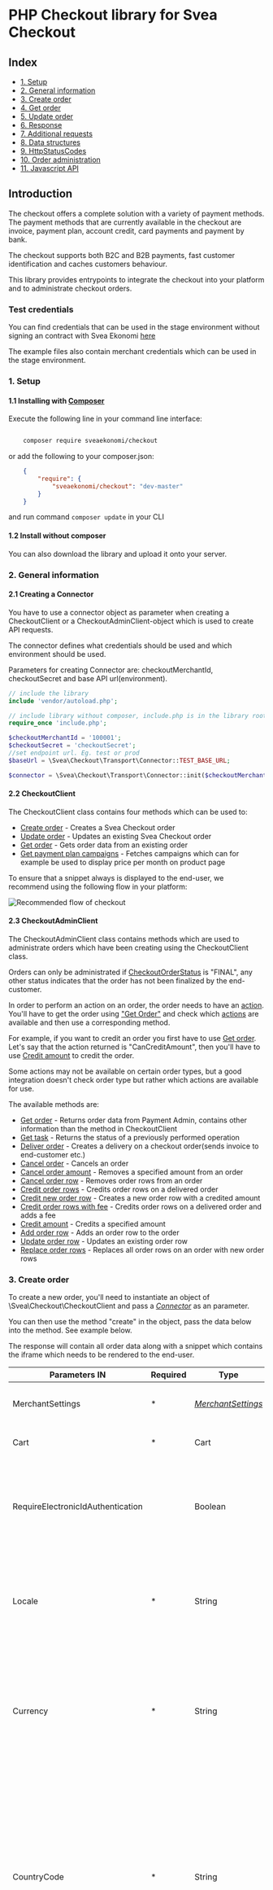 # PHP Checkout library for Svea Checkout

## Index
* [1. Setup](#1-setup)
* [2. General information](#2-general-information)
* [3. Create order](#3-create-order)
* [4. Get order](#4-get-order)
* [5. Update order](#5-update-order)
* [6. Response](#6-response)
* [7. Additional requests](#7-additional-requests)
* [8. Data structures](#8-data-structures)
* [9. HttpStatusCodes](#9-httpstatuscodes)
* [10. Order administration](#10-order-administration)
* [11. Javascript API](#11-javascript-api)
## Introduction
The checkout offers a complete solution with a variety of payment methods. The payment methods that are currently available in the checkout are invoice, payment plan, account credit, card payments and payment by bank.


The checkout supports both B2C and B2B payments, fast customer identification and caches customers behaviour.


This library provides entrypoints to integrate the checkout into your platform and to administrate checkout orders.

### Test credentials

You can find credentials that can be used in the stage environment without signing an contract with Svea Ekonomi [here](https://www.svea.com/globalassets/sweden/foretag/betallosningar/e-handel/integrationspaket-logos-and-doc.-integration-test-instructions-webpay/test-instructions-webpay-partners-.pdf)

The example files also contain merchant credentials which can be used in the stage environment.

### 1. Setup

#### 1.1 Installing with [**Composer**](https://getcomposer.org/)

Execute the following line in your command line interface:
```bash

    composer require sveaekonomi/checkout

```

or add the following to your composer.json:

```json
    {
        "require": {
            "sveaekonomi/checkout": "dev-master"
        }
    }
```
and run command ` composer update ` in your CLI

#### 1.2 Install without composer
You can also download the library and upload it onto your server.

### 2. General information

#### 2.1 Creating a Connector
You have to use a connector object as parameter when creating a CheckoutClient or a CheckoutAdminClient-object which is used to create API requests.

The connector defines what credentials should be used and which environment should be used.


Parameters for creating Connector are: checkoutMerchantId, checkoutSecret and base API url(environment).

```php
// include the library
include 'vendor/autoload.php';

// include library without composer, include.php is in the library root
require_once 'include.php';

$checkoutMerchantId = '100001';
$checkoutSecret = 'checkoutSecret';
//set endpoint url. Eg. test or prod
$baseUrl = \Svea\Checkout\Transport\Connector::TEST_BASE_URL;

$connector = \Svea\Checkout\Transport\Connector::init($checkoutMerchantId, $checkoutSecret, $baseUrl);
```
#### 2.2 CheckoutClient
The CheckoutClient class contains four methods which can be used to:
* [Create order](#3-create-order) - Creates a Svea Checkout order
* [Update order](#5-update-order) - Updates an existing Svea Checkout order
* [Get order](#4-get-order) - Gets order data from an existing order
* [Get payment plan campaigns](#71-getavailablepartpaymentcampaigns) - Fetches campaigns which can for example be used to display price per month on product page

To ensure that a snippet always is displayed to the end-user, we recommend using the following flow in your platform:

![Recommended flow of checkout](docs/image/flow.png?raw=true)

#### 2.3 CheckoutAdminClient
The CheckoutAdminClient class contains methods which are used to administrate orders which have been creating using the CheckoutClient class.

Orders can only be administrated if [CheckoutOrderStatus](#88-checkoutorderstatus) is "FINAL", any other status indicates that the order has not been finalized by the end-customer.

In order to perform an action on an order, the order needs to have an [action](#10148-order-actions). You'll have to get the order using ["Get Order"](#101-get-order) and check which [actions](#10148-order-actions) are available and then use a corresponding method.

For example, if you want to credit an order you first have to use [Get order](#101-get-order). Let's say that the action returned is "CanCreditAmount", then you'll have to use [Credit amount](#1010-credit-amount) to credit the order.

Some actions may not be available on certain order types, but a good integration doesn't check order type but rather which actions are available for use.

The available methods are:
* [Get order](#101-get-order) - Returns order data from Payment Admin, contains other information than the method in CheckoutClient
* [Get task](#102-get-task) - Returns the status of a previously performed operation
* [Deliver order](#103-deliver-order) - Creates a delivery on a checkout order(sends invoice to end-customer etc.)
* [Cancel order](#104-cancel-order) - Cancels an order
* [Cancel order amount](#105-cancel-order-amount) - Removes a specified amount from an order
* [Cancel order row](#106-cancel-order-row) - Removes order rows from an order
* [Credit order rows](#107-credit-order-rows) - Credits order rows on a delivered order
* [Credit new order row](#108-credit-new-order-row) - Creates a new order row with a credited amount
* [Credit order rows with fee](#109-credit-order-rows-with-fee) - Credits order rows on a delivered order and adds a fee
* [Credit amount](#1010-credit-amount) - Credits a specified amount
* [Add order row](#1011-add-order-row) - Adds an order row to the order
* [Update order row](#1012-update-order-row) - Updates an existing order row
* [Replace order rows](#1013-replace-order-rows) - Replaces all order rows on an order with new order rows


### 3. Create order
To create a new order, you'll need to instantiate an object of \Svea\Checkout\CheckoutClient and pass a [*Connector*](#2-create-a-connector) as an parameter.

You can then use the method "create" in the object, pass the data below into the method. See example below.

The response will contain all order data along with a snippet which contains the iframe which needs to be rendered to the end-user.

| Parameters IN                   | Required | Type | Description                                       |
|---------------------------------|----------|------|---------------------------------------------------|
|MerchantSettings                 | *        |[*MerchantSettings*](#81-merchantsettings) |The merchants settings for the order              |
|Cart                             | *        |Cart   |A cart-object containing the [*OrderRows*](#83-orderrow)            |
|RequireElectronicIdAuthentication|          |Boolean| Does the checkout require electronic ID authentication such as BankID, 3D Secure or similar?|
|Locale                           | *        |String |The current locale of the checkout, i.e. sv-SE etc. Does not change the actual language in the GUI|
|Currency                         | *        |String |The current currency as defined by ISO 4217, i.e. SEK, NOK etc. Currently fixed to merchant, only SEK for swedish merchants, etc |
|CountryCode                      | *        |String |Defined by two-letter ISO 3166-1 alpha-2, i.e. SE, NO, FI etc. Setting this parameter to anything but the country which the merchant is configured for will trigger the "International flow" which is in english and only supports card payments |
|ClientOrderNumber                | *        |String |A string with maximum of 32 characters identifying the order in the merchant’s system|
|PresetValues                     |          |Array of [*Preset values*](#84-presetvalue) |Array of [*Preset values*](#84-presetvalue) chosen by the merchant to be pre-filled in the iframe |
|IdentityFlags                    |          |Array of [*IdentityFlags*](#812-identityflags) | Array of [*IdentityFlags*](#812-identityflags) used to hide certain features of the iframe |
|PartnerKey                       |          | Guid | Optional, provided by Svea on request. Used to create statistics.
|MerchantData                     |          | String | Metadata visible in the checkout API, returned when order is fetched through the API. |
  
| Parameters OUT | Type | Description |
|----------------|------|-------------|
|Data            | Data | An object containing all of the order-data, see structure [here](#6-response). 

#### Create order example:

```php
// include the library
include 'vendor/autoload.php'

// without composer
require_once 'include.php';

$data = array(
        "countryCode" => "SE",
        "currency" => "SEK",
        "locale" => "sv-SE",
        "clientOrderNumber" => rand(10000,30000000),
        "merchantData" => "Test string from merchant",
        "cart" => array(
            "items" => array(
                array(
                    "articleNumber" => "1234567",
                    "name" => "Yellow rubber duck",
                    "quantity" => 200,
                    "unitPrice" => 12300,
                    "discountPercent" => 1000,
                    "vatPercent" => 2500,
                    "unit" => "st",
                    "temporaryReference" => "1",
                    "merchantData" => "Size: S"
                ),
                array(
                    "articleNumber" => "987654321",
                    "name" => "Blue rubber duck",
                    "quantity" => 500,
                    "unitPrice" => 25000,
                    "discountPercent" => 1000,
                    "vatPercent" => 2500,
                    "unit" => "pcs",
                    "temporaryReference" => "2",
                    "merchantData" => null
                )
            )
        ),
        "presetValues" => array(
            array(
                "typeName" => "emailAddress",
                "value" => "test@yourdomain.se",
                "isReadonly" => false
            ),
            array(
                "typeName" => "postalCode",
                "value" => "99999",
                "isReadonly" => false
            )
        ),
        "merchantSettings" => array(
            "termsUri" => "http://yourshop.se/terms/",
            "checkoutUri" => "http://yourshop.se/checkout/",
            "confirmationUri" => "http://yourshop.se/checkout/confirm/",
            "pushUri" => "https://yourshop.se/push.php?checkout_order_id={checkout.order.uri}",
        )
    );

$checkoutClient = new \Svea\Checkout\CheckoutClient($connector);

$response = $checkoutClient->create($data);
```

[See full example](https://github.com/sveawebpay/php-checkout/blob/master/examples/create-order.php)

### 4. Get Order
To fetch an existing order, you'll need to instantiate an object of \Svea\Checkout\CheckoutClient and pass a [*Connector*](#2-create-a-connector) as an parameter.

You can then use the method "get" in the object, pass the data below into the method. See example below.

The response contains the order information and the along with the GUI which can be used to render the iframe once again.

| Parameters IN                | Required  | Type      | Description  |
|------------------------------|-----------|-----------|--------------|
| orderId                           |	*      | Long      | Checkoutorderid of the specified order |

| Parameters OUT               | Type      | Description  |
|------------------------------|-----------|--------------|
| Data                         | Data      | An object containing all of the order-data, see structure [here](#6-response) |


```php
// include the library
include 'vendor/autoload.php'

// without composer
require_once 'include.php';

$data = array(
        'orderId' => 51721
    );

$checkoutClient = new \Svea\Checkout\CheckoutClient($connector);

$response = $checkoutClient->get($data);
```

[See full example](https://github.com/sveawebpay/php-checkout/blob/master/examples/get-order.php)



### 5. Update Order
To update an existing order, you'll need to instantiate an object of \Svea\Checkout\CheckoutClient and pass a [*Connector*](#2-create-a-connector) as an parameter.

The method returns the order information and the updated Gui needed to display the iframe for Svea Checkout. The previously displayed iframe should be replaced by the iframe in the response received when updating the order unless using the Javascript API.

Updating an order is only possible while the CheckoutOrderStatus is "Created", see [*CheckoutOrderStatus*](#78-checkoutorderstatus).

This method can be combined with the Javascript API, if the iframe is disabled using the JS API and the order is updated while the it's disabled the iframe will be updated once it's enabled again. This removes the requirement of replacing the iframe once the order is updated.

| Parameters IN:     | Required   | Type      | Description  |
|-------------------------------|------------|-----------|--------------|
| OrderId                       |	*        | Long      | Checkoutorderid of the specified order.
| Cart                          |	 *       | Cart      | A cart-object containing the [*OrderRows*](#73-orderrow) |
| MerchantData                  |            | String    | Can be used to store data, the data is not displayed anywhere but in the API |

```php
// include the library
include 'vendor/autoload.php'

// without composer
require_once 'include.php';

...

$checkoutClient = new \Svea\Checkout\CheckoutClient($connector);

$data = array(
        "orderId" => 251147,
        "merchantData" => "test",
        "cart" => array(
            "items" => array(
                array(
                    "articleNumber" => "123456",
                    "name" => "Yellow rubber duck",
                    "quantity" => 200,
                    "unitPrice" => 66600,
                    "discountPercent" => 1000,
                    "vatPercent" => 2500,
                    "temporaryReference" => "230",
                    "merchantData" => "Size: M"
                ),
                array(
                    "type" => "shipping_fee",
                    "articleNumber" => "658475",
                    "name" => "Shipping Fee Updated",
                    "quantity" => 100,
                    "unitPrice" => 4900,
                    "vatPercent" => 2500,
                    "temporaryReference" => "231",
                    "merchantData" => null
                )
            )
        )
    );

$response = $checkoutClient->update($data);
```

[See full example](https://github.com/sveawebpay/php-checkout/blob/master/examples/update-order.php)

### 6. Response
The response contains information about the order such as Cart, Status, PaymentType and much more.

| Parameters OUT                | Type                 | Description |
|-------------------------------|----------------------|-------------|
| MerchantSettings              | [*Merchant settings*](#81-merchantsettings)     | Specific merchant URIs |
| Cart                          | Cart                 | A cart-object containing the [*OrderRows*](#83-orderrow) |
| Gui                           | [*Gui*](#85-gui)     | Contains iframe and layout information  |
| Customer                      | [*Customer*](#86-customer)             | Identified [*Customer*](#86-customer) of the order. |
| ShippingAddress               | [*Address*](#87-address)              | Shipping [*Address*](#87-address) of identified customer. |
| BillingAddress                | [*Address*](#87-address)              | Billing [*Address*](#87-address) of identified customer. Returned empty if same as ShippingAddress. |
| Locale                        | String               | The current locale of the checkout, i.e. sv-SE etc. Does not override language in iframe |
| Currency                      | String               | The current currency as defined by ISO 4217, i.e. SEK, NOK etc. Merchant specific, swedish merchants uses SEK etc.|
| CountryCode                   | String               | Defined by two-letter ISO 3166-1 alpha-2, i.e. SE, NO, FI etc.  |
| ClientOrderNumber             | String               | A string with maximum of 32 characters that identifies the order in the merchant’s systems |
| PresetValues                  | Array of [*Preset values*](#84-presetvalue) | [*Preset values*](#84-presetvalue) chosen by the merchant to be pre-filled in the iframe |
| OrderId                       | Long                 | CheckoutOrderId of the order |
| Status                        | [*CheckoutOrderStatus*](#88-checkoutorderstatus) |The current status of the order. |
| EmailAddress                  | String               | The customer’s email address |
| PhoneNumber                   | String               | The customer’s phone number |
| MerchantData                  | String               | Can be used to store data, the data is not displayed anywhere but in the API |
| SveaWillBuyOrder              | Boolean              | Only applicable if merchant uses the "no-risk flow", used to determine if Svea buys the invoice or not | 
| IdentityFlags                 | Array of [*IdentityFlags*](#812-identityflags) | Settings which disables certain features in the iframe. See [*IdentityFlags*](#) |
| PaymentType                   | String               | The final payment method for the order. Will only have a value when the order is finalized, otherwise null. See [*PaymentType*](#810-paymenttype)|
| CustomerReference             | String               | B2B Customer reference |

Sample response
```php
Array
(
    [MerchantSettings] => Array
        (
            [CheckoutValidationCallBackUri] => 
            [PushUri] => https://yourdomain.se/push.php?svea_order_id={checkout.order.uri}
            [TermsUri] => http://yourdomain.se/terms
            [CheckoutUri] => http://yourdomain.se/checkout/
            [ConfirmationUri] => http://yourdomain.se/checkout/confirm
            [ActivePartPaymentCampaigns] => Array
                (
                )

            [PromotedPartPaymentCampaign] => 0
        )

    [Cart] => Array
        (
            [Items] => Array
                (
                    [0] => Array
                        (
                            [ArticleNumber] => 1234567
                            [Name] => Yellow rubber duck
                            [Quantity] => 200
                            [UnitPrice] => 66600
                            [DiscountPercent] => 1000
                            [VatPercent] => 2500
                            [Unit] => 
                            [TemporaryReference] => 
                            [RowNumber] => 1
                            [MerchantData] => Size: M
                        )

                    [1] => Array
                        (
                            [ArticleNumber] => 987654321
                            [Name] => Blue rubber duck
                            [Quantity] => 500
                            [UnitPrice] => 25000
                            [DiscountPercent] => 1000
                            [VatPercent] => 2500
                            [Unit] => pcs
                            [TemporaryReference] => 
                            [RowNumber] => 2
                            [MerchantData] => 
                        )
                        
                    [2] => Array
                        (
                            [ArticleNumber] => 6eaceaec-fffc-41ad-8095-c21de609bcfd
                            [Name] => InvoiceFee
                            [Quantity] => 100
                            [UnitPrice] => 2900
                            [DiscountPercent] => 0
                            [VatPercent] => 2500
                            [Unit] => st
                            [TemporaryReference] => 
                            [RowNumber] => 3
                            [MerchantData] => 
                        )
                )
        )
        
    [Customer] => Array
        (
            [Id] => 626
            [NationalId] => 194605092222
            [CountryCode] => SE
            [IsCompany] => 
        )

    [ShippingAddress] => Array
        (
            [FullName] => Persson, Tess T
            [FirstName] => Tess T
            [LastName] => Persson
            [StreetAddress] => Testgatan 1
            [CoAddress] => c/o Eriksson, Erik
            [PostalCode] => 99999
            [City] => Stan
            [CountryCode] => SE
            [IsGeneric] => 
            [AddressLines] => Array
                (
                )

        )

    [BillingAddress] => Array
        (
            [FullName] => Persson, Tess T
            [FirstName] => Tess T
            [LastName] => Persson
            [StreetAddress] => Testgatan 1
            [CoAddress] => c/o Eriksson, Erik
            [PostalCode] => 99999
            [City] => Stan
            [CountryCode] => SE
            [IsGeneric] => 
            [AddressLines] => Array
                (
                )

        )


    [Gui] => Array
            (
                [Layout] => desktop
                [Snippet] => <iframe src=\"\"></iframe>
            )
    [Locale] => sv-SE
    [Currency] => SEK
    [CountryCode] => SE
    [PresetValues] => 
    [ClientOrderNumber] => 8828014
    [OrderId] => 251147
    [EmailAddress] => test@yourdomain.se
    [PhoneNumber] => 12312313
    [PaymentType] => INVOICE
    [Status] => Final
    [CustomerReference] => 
    [SveaWillBuyOrder] => 1
    [IdentityFlags] => 
    [MerchantData] => test
)
```

The checkout GUI contains the Snippet and the Layout. The Snippet contains the Html and JavaScript that you implement on your
page where you want to display the iframe for Svea checkout. The Layout is a String defining the orientation of the customers screen.

```php
echo $response['Gui']['Snippet']
```
### 7. Additional requests

#### 7.1 GetAvailablePartPaymentCampaigns

GetAvailablePartPaymentCampaigns can be used to fetch the details of all the campaigns that are available on the merchant

The information can be used to for example display information about how much it will cost to pay for a certain product or products on the actual product page.

[See example](https://github.com/sveawebpay/php-checkout/blob/master/examples/get-available-part-payment-campaigns.php)


Example Request:
```php

$checkoutMerchantId = 100002;
$checkoutSecret = "3862e010913d7c44f104ddb4b2881f810b50d5385244571c3327802e241140cc692522c04aa21c942793c8a69a8e55ca7b6131d9ac2a2ae2f4f7c52634fe30d2";
$baseUrl = \Svea\Checkout\Transport\Connector::TEST_BASE_URL;

$conn = \Svea\Checkout\Transport\Connector::init($checkoutMerchantId, $checkoutSecret, $baseUrl);
$checkoutClient = new \Svea\Checkout\CheckoutClient($conn);

$data = array(
    'IsCompany' => false
);
$response = $checkoutClient->getAvailablePartPaymentCampaigns($data);
echo "<pre>" . print_r($response, true) . "</pre>";
```

Executing the code above will return an array with [8.11 CampaignCodeInfo](#811-campaigncodeinfo)

Example response:
```php
Array
(
    [0] => Array
        (
            [CampaignCode] => 213060
            [ContractLengthInMonths] => 3
            [Description] => Köp nu betala om 3 månader (räntefritt)
            [FromAmount] => 1000
            [InitialFee] => 100
            [InterestRatePercent] => 0
            [MonthlyAnnuityFactor] => 1
            [NotificationFee] => 29
            [NumberOfInterestFreeMonths] => 3
            [NumberOfPaymentFreeMonths] => 3
            [PaymentPlanType] => 2
            [ToAmount] => 50000
        )

    [1] => Array
        (
                    [CampaignCode] => 410012
                    [ContractLengthInMonths] => 12
                    [Description] => Dela upp betalningen på 12 månader
                    [FromAmount] => 100
                    [InitialFee] => 0
                    [InterestRatePercent] => 19.9
                    [MonthlyAnnuityFactor] => 0.092586652785396
                    [NotificationFee] => 29
                    [NumberOfInterestFreeMonths] => 0
                    [NumberOfPaymentFreeMonths] => 0
                    [PaymentPlanType] => 0
                    [ToAmount] => 30000
        )
)
```

The information should be stored in a database for fast access instead of sending requests on demand.

##### Calculation formulas

Calculating price per month:
```php
(InitialFee + (ceil(ProductPrice * MonthlyAnnuityFactor) + NotificationFee) * ContractLengthInMonths) / ContractLengthInMonths
```

Using the second campaign with a product price of 1500kr in the example above will result in:
(0 + (ceil(1500 * 0.092586652785396) + 29 ) * 12) / 12 = (0 + (139 + 29) * 12 ) / 12 = 168kr



Calculating total amount to pay:
```php
InitialFee + (ProductPrice * MonthlyAnnuityFactor + NotificationFee) * ContractLengthInMonths
```

Using the second campaign with a product price of 150kr in the example above will result in:
0 + (150 * 0.092586652785396 + 29 ) * 12 = 514.655975 round upwards to closest whole number -> 515kr

### !!! NOTE !!!
If you are a finnish merchant you have to display ALL the values described [here](https://www.kkv.fi/sv/beslut-och-publikationer/publikationer/konsumentrombudsmannens-riktlinjer/enligt-substans/tillhandahallande-av-konsumentkrediter/#luottolinjausSVE5.1) to be compliant with finnish laws.

### 8. Data structures

#### 8.1 MerchantSettings

| Parameters                | Required  | Type      | Description  | Limits  |
|------------------------------|-----------|-----------|--------------|---------|
| TermsUri                     |	*      | string    | URI to a page which contains terms of the webshop. | 1-500 characters, must be a valid Url |
| CheckoutUri                  |	*      | string    | URI to the page in the webshop that loads the Checkout.  | 1-500 characters, must be a valid Url |
| ConfirmationUri              |	*      | string    | URI to the page in the webshop displaying specific information to a customer after the order has been confirmed. | 1-500 characters, must be a valid Url |
| PushUri                      |	*      | string    | URI to a location that is expecting callbacks when CheckoutOrderStatus is changed. Uri should use the {checkout.order.uri} placeholder.  | 1-500 characters, must be a valid Url |
| CheckoutValidationCallBackUri|           | string    | An optional URl to a location that is expecting callbacks from the Checkout to validate order’s stock status, and also the possibility to update checkout with an updated ClientOrderNumber. Uri may have a {checkout.order.uri} placeholder which will be replaced with the CheckoutOrderId. Please refer below [*CheckoutValidationCallbackResponse*](#813-checkoutvalidationcallbackresponse) to see the expected response. | 1-500 characters, must be a valid Url |
| ActivePartPaymentCampaigns   |           | Array of CampaignCode | Array of valid CampaignCodes. If used then list of available part payment campaign options will be filtered through the chosen list. | Must be an array of valid CampaignCode |
| PromotedPartPaymentCampaign  |           | integer   | Valid CampaignID. If used then the chosen campaign will be shown as the first payment method in all payment method lists. | Must be valid CampaignID |

#### 8.2 Items

| Parameters                | Required  | Type                                 | Description         |
|------------------------------|-----------|--------------------------------------|---------------------|
| Items                        |	*      | List of [*OrderRows*](#83-orderrow)  | See structure below |

#### 8.3 OrderRow

| Parameters                | Required   | Type      | Description  | Limits  |
|------------------------------|------------|-----------|--------------|---------|
| ArticleNumber                |	        | String    | Articlenumber as a string, can contain letters and numbers. | Maximum 1000 characters |
| Name                         |	*       | String    | Article name | 1-40 characters |
| Quantity                     |	*       | Integer       | Set as basis point (1/100) e.g  2 = 200      | 1-9 digits. Minor currency |
| UnitPrice                    |	*       | Integer       | Set as basis point (1/100) e.g. 25.00 = 2500 | 1-13 digits, can be negative. Minor currency |
| DiscountPercent              |	        | Integer       | The discountpercent of the product. | 0-100 |
| VatPercent                   |	*       | Integer       | The VAT percentage of the current product. | Valid vat percentage for that country. Minor currency.  |
| Unit                         |            | String        | The unit type, e.g., “st”, “pc”, “kg” etc. | 0-4 characters|
| TemporaryReference           |            | String        | Can be used when creating or updating an order. The returned rows will have their corresponding temporaryreference as they were given in the indata. It will not be stored and will not be returned in GetOrder.  | |
| MerchantData                 |            | String        | Can be used to store data, the data is not displayed anywhere but in the API

#### 8.4 PresetValue

| Parameters             | Required  | Type          | Description  |
|---------------------------|-----------|---------------|--------------|
| TypeName                  |	*       | String        | Name of the field you want to set (see list below).  |
| Value                     |	*       | String        | See limits below. |
| IsReadOnly                |	*       | Boolean       | Should the preset value be locked for editing, set readonly to true. Usable if you only let your registered users use the checkout. |

**List of presetvalue typenames**

| Parameter                 | Type          | Description  | Limits       |
|---------------------------|---------------|--------------|--------------|
| NationalId                | String        |              | Company specific validation |
| EmailAddress              | String        |              | Max 50 characters, will be validated as an email address |
| PhoneNumber               | String        |              | 1-18 digits, can include “+”, “-“s and space |
| PostalCode                | String        |              | Company specific validation |
| IsCompany                 | Boolean       |              | Required if nationalid is set |

#### 8.5 Gui

| Parameters               |  Type      | Description  |
|------------------------------|------------|--------------|
| Layout                       | String     | Defines the orientation of the device, either “desktop” or “portrait”.  |
| Snippet                      | String     | HTML-snippet including javascript to populate the iFrame. |

#### 8.6 Customer

| Parameters               | Type      | Description  |
|------------------------------|-----------|--------------|
| NationalId                   | String    | Personal- or organizationnumber. |
| IsCompany                    | Boolean   | True if nationalId is organisationnumber, false if nationalid is personalnumber.   |
| CountryCode                  | String    |  Defined by two-letter ISO 3166-1 alpha-2, i.e. SE, DE, FI etc.|
| Id                           | Integer   | Customer-specific id |

#### 8.7 Address

| Parameters                | Type      | Description  |
|------------------------------|-----------|--------------|
| FullName                     | String    | Company: name of the company. Individual: first name(s), middle name(s) and last name(s). |
| FirstName                    | String    | First name(s).  |
| LastName                     | String    | Last name(s).   |
| StreetAddress                | String    | Street address.  |
| CoAddress                    | String    | Co address.  |
| PostalCode                   | String    | Postal code.  |
| City                         | String    | City.  |
| CountryCode                  | String    | Defined by two-letter ISO 3166-1 alpha-2, i.e. SE, DE, FI etc.|
| IsGeneric                    | Boolean   | True if international flow is used |
| AddressLines                 | Array of strings | Null unless international flow is used

#### 8.8 CheckoutOrderStatus

The order can only be considered “ready to send to customer” when the CheckoutOrderStatus is Final. No other status can guarantee payment.

| Parameters OUT               | Description  |
|------------------------------|--------------|
| Cancelled                    | The order has been cancelled due to inactivity (default is 48h, can be changed per merchant if requested) |
| Created                      | The order has been created  |
| Final                        | The order is completed in the checkout and managed by WebPay’s subsystems. The order can now be administrated using either the library or browsing to the admin user interface|

#### 8.9 Locale
| Parameter | Description     |
|-----------|-----------------|
| sv-SE     | Swedish locale. |
| nn-NO     | Norwegian locale. |
| nb-NO     | Norwegian locale. |
| fi-FI     | Finnish locale. |
| da-DK     | Danish locale. |
| de-DE     | German locale. |


#### 8.10 PaymentType
| Parameter   | Description     |
|-------------|-----------------|
| Null        | The customer hasn't confirmed the order. |
| INVOICE     | Invoice (Svea buys the invoice) |
| ADMININVOICE | Invoice (Svea only administrates the invoice, not enabled by default) |
| PAYMENTPLAN |	The customer chose a payment plan |
| SVEACARDPAY	      | The customer paid the order with card |
| Directbank(varies)  |	The customer paid the order with direct bank e.g. Nordea, SEB. See below for all available parameters |
| ACCOUNTCREDIT	  | The customer chose to use their account credit. |
| LEASINGUNAPPROVED | Leasing (Manual approve process by Sveas leasing department, check Store pay admin page) |
| LEASINGAPPROVED | Leasing (Automatically approved leasing contract)

Directbanks:

| Parameter         | Description     |
|-------------------|-----------------|
|BANKAXESS	        | BankAxess, Norway |
|DBAKTIAFI	        | Aktia, Finland |
|DBALANDSBANKENFI	| Ålandsbanken, Finland |
|DBDANSKEBANKSE	    | Danske bank, Sweden |
|DBNORDEAFI	        | Nordea, Finland |
|DBNORDEASE	        | Nordea, Sweden |
|DBPOHJOLAFI	    | OP-Pohjola, Finland |
|DBSAMPOFI	        | Sampo, Finland |
|DBSEBSE	        | SEB, Individuals, Sweden |
|DBSEBFTGSE	        | SEB, companies, Sweden |
|DBSHBSE	        | Handelsbanken, Sweden |
|DBSPANKKIFI	    | S-Pankki, Finland |
|DBSWEDBANKSE	    | Swedbank, Sweden |
|DBTAPIOLAFI	    | Tapiola, Finland |
|TRUSTLY            | Trustly |

#### 8.11 CampaignCodeInfo
| Parameter                 | Type      | Description |
|---------------------------|-----------|-------------|
| CampaignCode              | Integer   | CampaignId  |
| ContractLengthInMonths    | Integer   | Contract length in months |
| Description               | String    | Campaign description |
| FromAmount                | Decimal   | Minimum amount (major currency) |
| ToAmount                  | Decimal   | Maximum amount (major currency) |
| InitialFee                | Decimal   | Initial fee (major currency) |
| InterestRatePercent       | Decimal   | Interest rate in percent (e.g. 40 = 40%) |
| MonthlyAnnuityFactor      | Decimal   | Monthly annuity factor |
| NotificationFee           | Decimal   | Notification fee (major currency) |
| NumberOfInterestFreeMonths| Integer   | Number of interest free months |
| NumberOfPaymentFreeMonths | Integer   | Number of payment free months |
| PaymentPlanType           | Integer   | Type of campaign |

#### 8.12 IdentityFlags
| Parameter                 | Type      | Description |
|---------------------------|-----------|-------------|
| HideNotYou              | Boolean   | Hides "Not you?"-button in iframe  |
| HideChangeAddress       | Boolean   | Hides "Change address"-button in iframe |
| HideAnonymous           | Boolean   | Hides anonymous flow, forcing users to identify with their nationalId to perform a purchase |

#### 8.13 CheckoutValidationCallbackResponse
If a CheckoutValidationCallbackUri is set on an order when it's created, Svea will send a HTTP GET request to the specified URI when a customer clicks on "Confirm Order".

The response should have HTTP status 200, indicating a successful request. The response should contain the required parameters below. Encode the response in JSON before responding.

| Parameter         | Required | Type    | Description |
|-------------------|----------|---------|-------------|
| Valid             | *        | Boolean | Should be set to true if Svea should accept the order |
| ClientOrderNumber |          | String  | Max 32 characters. Set if you want the ClientOrderNumber to be updated. |

### 9. HttpStatusCodes
| Parameter | Type          | Description |
|-----------|---------------|-------------|
| 200       | Success       | Request was successful. |
| 201       | Created       | The order was created successfully. The request has been fulfilled, resulting in the creation of a new resource. |
| 202       | Accepted      | Request has been accepted and is in progress. |
| 204       | No content    | The server successfully processed the request and is not returning any content. |
| 302       | Found         | The order was found. |
| 303       | See Other     | Task is complete, Location URI in header. |
| 400       | Bad Request   | The input data was invalid. Validation error. |
| 401       | Unauthorized  | The request did not contain correct authorization. | 
| 403       | Forbidden     | The request did not contain correct authorization. | 
| 404       | Not Found     | No order with the requested ID was found. | 

If the returned ResultCode is not present in the above tables please contact Svea Ekonomi for further information.

## 10. Order administration

[See full examples](examples/admin)

### Errors
If any action is unsuccessful or there is any other error, library will throw exception

**Possible Exceptions**
\Svea\Checkout\Exception\SveaInputValidationException - If any of the input fields is invalid or missing.

\Svea\Checkout\Exception\SveaApiException - If there is some problem with API connection or some error occurred with data validation on the API side.

\Svea\Checkout\Exception\SveaConnectorException - will be returned if some of fields merchantId, sharedSecret or baseUrl is missing.

\Exception - For any other error

### 10.1 Get order
This method is used to get the entire order with all its relevant information. Including its deliveries, rows, credits and addresses.

#### Parameters

| Parameters IN                 | Required   | Type      | Description  |
|-------------------------------|------------|-----------|--------------|
| orderId                       |	*        | int      | Checkout order id of the specified order. |

#### Response

| Parameters OUT                | Type      | Description  |
|-------------------------------|-----------|--------------|
| Order          | array     | An array containing all the order details. See [10.14 Data objects](#1014-data-objects) |



### 10.2 Get task
A task will explain the status of a previously performed operation. When finished it will point towards the new resource with the Location.
#### Parameters

| Parameters IN                 | Required   | Type      | Description  |
|-------------------------------|------------|-----------|--------------|
| locationUrl                   |	*        | string    | Key **HeaderLocation** in response array from accepted admin requests. |

#### Response

| Parameters OUT                 |Type      | Description  |
|-------------------------------|-----------|--------------|
| Task                          | [Task](#10144-task)      | An object containing details regarding a queued task |

### 10.3 Deliver order
Creates a delivery on a checkout order. Assuming the order got the **CanDeliverOrder** action.

The deliver call should contain a list of all order row ids that should be delivered.
If a complete delivery of all rows should be made the list should either contain all order row ids or be empty.
However if a subset of all active order rows are specified a partial delivery will be made. Partial delivery can only be made if the order has the 
**CanDeliverOrderPartially** action and each OrderRow must have action **CanDeliverRow**.

| Parameters IN                 | Required   | Type      | Description  |
|-------------------------------|------------|-----------|--------------|
| orderId                       |	*        | int       | Checkout order id of the specified order. |
| orderRowIds                   |	*        | array     | array of *orderRowIds* To deliver whole order just send orderRowIds as empty array |
| rowDeliveryOptions            |	         | array     | Array of [*Row Delivery Options*](#1031-row-delivery-options) |

#### Response

| Parameters OUT                |Type       | Description  |
|-------------------------------|-----------|--------------|
| HeaderLocation                | string    | URI to the created task. (Absolute URL) |

### 10.3.1 Row Delivery Options

| Parameter                     | Type       | Description  |
|-------------------------------|------------|--------------|
| orderRowId                    | int        | Id of the order row |
| quantity                      | int        | Number of items to credit |

### 10.4 Cancel Order
Cancel an order before it has been delivered. Assuming the order has the action **CanCancelOrder**.

| Parameters IN                 | Required   | Type      | Description  |
|-------------------------------|------------|-----------|--------------|
| orderId                       |	*        | int      | Checkout order id of the specified order. |


#### Response

If the order is successfully cancelled, Response is empty. 

### 10.5 Cancel order amount
By specifying a higher amount than the current order cancelled amount then the order cancelled amount will increase, 
assuming the order has the action **CanCancelOrderAmount**. The delta between the new *CancelledAmount* and the former *CancelledAmount* will be cancelled.

The new *CancelledAmount* cannot be equal to or lower than the current *CancelledAmount* or more than *OrderAmount* on the order.

| Parameters IN                 | Required   | Type      | Description  |
|-------------------------------|------------|-----------|--------------|
| orderId                       |	*        | int       | Checkout order id of the specified order. |
| cancelledAmount               |	*        | int(1-13) | 1-13 digits, only positive. Minor currency. |


#### Response

If order amount is successfully cancelled, Response is empty.

### 10.6 Cancel order row
Changes the status of an order row to *Cancelled*, assuming the order has the action **CanCancelOrderRow** and the OrderRow has the action **CanCancelRow**. 

| Parameters IN                 | Required   | Type     | Description  |
|-------------------------------|------------|----------|--------------|
| orderId                       |	*        | int      | Checkout order id of the specified order. |
| orderRowId                    |	*        | int      | Id of the specified row|


#### Response

If order row is successfully cancelled, Response is empty.

### 10.7 Credit order rows
Creates a new credit on the specified delivery with specified order rows. Assuming the delivery has action **CanCreditOrderRows** and the specified order rows also has action **CanCreditRow**

| Parameters IN                 | Required   | Type     | Description  |
|-------------------------------|------------|----------|--------------|
| orderId                       |	*        | int      | Checkout order id of the specified order. |
| deliveryId                    |	*        | int      | Id of the specified delivery row |
| orderRowIds                   |	*        | array    | Id of the specified row |
| rowCreditingOptions           |	         | array    | Array of [*Row Crediting Options*](#1071-row-crediting-options) |

#### Response

| Parameters OUT                |Type       | Description  |
|-------------------------------|-----------|--------------|
| HeaderLocation                | string    | URI to the created task. (Absolute URL) |

On the returned URL can be checked status of the task.

### 10.7.1 Row Crediting Options

| Parameter                     | Type       | Description  |
|-------------------------------|------------|----------|--------------|
| orderRowId                    | int        | Id of the order row |
| quantity                      | int        | Number of items to credit |

### 10.8 Credit new order row
By specifying a new credit row, a new credit row will be created on the delivery, assuming the delivery has action **CanCreditNewRow**.

| Parameters IN                 | Required   | Type     | Description  |
|-------------------------------|------------|----------|--------------|
| orderId                       |	*        | int      | Checkout order id of the specified order. |
| deliveryId                    |	*        | int      | Id of the specified delivery row. |
| newCreditOrderRow             |	*        | array    | [Order Row](#10145-order-row) |

#### Response

| Parameters OUT                |Type       | Description  |
|-------------------------------|-----------|--------------|
| HeaderLocation                | string    | URI to the created task. (Absolute URL) |

On the returned URL can be checked status of the task.

### 10.9 Credit order rows with fee
Creates a new credit on the specified delivery with specified order rows. Assuming the delivery has action **CanCreditOrderRows** and the specified order rows also has action **CanCreditRow**. Adds the ability to add a fee to the credit.

| Parameters IN                 | Required   | Type     | Description  |
|-------------------------------|------------|----------|--------------|
| orderId                       |	*        | int      | Checkout order id of the specified order. |
| deliveryId                    |	*        | int      | Id of the specified delivery row |
| orderRowIds                   |	*        | array    | Id of the specified row |
| fee                           |	         | array    | Array of [*Fee*] |
| rowCreditingOptions           |	         | array    | Array of [*Row Crediting Options*](#1071-row-crediting-options) |

#### Response

| Parameters OUT                |Type       | Description  |
|-------------------------------|-----------|--------------|
| HeaderLocation                | string    | URI to the created task. (Absolute URL) |

On the returned URL can be checked status of the task.
### 10.10 Credit amount
By specifying a credited amount larger than the current credited amount. A credit is being made on the specified delivery. The credited amount cannot be lower than the current credited amount or larger than the delivered amount.

This method requires **CanCreditAmount** on the delivery.

| Parameters IN                 | Required   | Type      | Description  |
|-------------------------------|------------|-----------|--------------|
| orderId                       |	*        | int      | Checkout order id of the specified order. |
| deliveryId                    |	*        | int      | Id of the specified delivery row. |
| creditedAmount                |	*        | int(1-13)| 1-13 digits, only positive. Minor currency. |

#### Response

If order amount is successfully credited, Response is empty.

### 10.11 Add order row
This method is used to add order rows to an order, assuming the order has the action **CanAddOrderRow**. 
If the new order amount will exceed the current order amount, a credit check will be performed.

| Parameters IN                 | Required   | Type     | Description  |
|-------------------------------|------------|----------|--------------|
| orderId                       |	*        | int      | Checkout order id of the specified order. |
| orderRow                      |	*        | array    | [Order Row](#10145-order-row) |

#### Response

| Parameters OUT                |Type       | Description  |
|-------------------------------|-----------|--------------|
| HeaderLocation                | string    | URI to the created task. (Absolute URL) |
| OrderRowId                    | int       | The row id of the newly created Order Row |

On the returned URL (HeaderLocation) can be checked status of the task.

### 10.12 Update order row
This method is used to update an order row, assuming the order has action "CanUpdateOrderRow" and the order row has the action **CanUpdateRow**. 
The method will update all fields set in the payload, if a field is not set the row will keep the current value.
If the new order amount will exceed the current order amount, a credit check will be performed.

| Parameters IN                 | Required   | Type     | Description  |
|-------------------------------|------------|----------|--------------|
| orderId                       |	*        | int      | Checkout order id of the specified order. |
| orderRowId                    |	*        | int      | Id of the specified row. |
| orderRow                      |	*        | array    | Use only those fields that need to be updated. [Order Row](#10145-order-row) |

#### Response

If order row is successfully updated, Response is empty.

### 10.13 Replace order rows
This method is used to update an order row, assuming the order has action "CanUpdateOrderRow".
This method will delete all the present rows and replace with the ones set in the payload.
If the new order amount will exceed the current order amount, a credit check will be performed.

| Parameters IN                 | Required   | Type     | Description  |
|-------------------------------|------------|----------|--------------|
| orderId                       |	*        | int      | Checkout order id of the specified order. |
| orderRows                     |	*        | int      | List of [Order Row](#10145-order-row) |

#### Response

If order row is successfully updated, Response is empty.


### 10.14 Data objects

#### 10.14.1 Order
| Parameter             |   Type        | Description                                               |
|-----------------------|---------------|-----------------------------------------------------------|
| Id                    |   int	        | Checkoutorderid of the order|
| Currency	            |  string	    | The current currency as defined by ISO 4217, i.e. SEK, NOK etc.|
| MerchantOrderId	    |  string	    | A string with maximum of 32 characters that identifies the order in the merchant’s systems.| 
| OrderStatus           |  string       | The current state of the order, see list of possible OrderStatus below.| 
| EmailAddress          |  string       | The customer’s email address|
| PhoneNumber           |  string       | The customer’s phone number| 
| PaymentType           | string        | The final payment method for the order. Will only have a value when the order is locked, otherwise null. See list of possible PaymentType below.|
| CreationDate          | DateTime      | Date and time when the order was created|
| NationalId            | string        | Personal- or organizationnumber.|
| IsCompany             | boolean       | True if nationalid is organisationnumber, false if nationalid is personalnumber.|  
| OrderAmount           | int           | The total amount on the order. Minor unit|
| CancelledAmount       | int           | The total cancelled amount on the order. Minor uit|
| ShippingAddress       | Address       | Shipping address of identified customer.|   
| BillingAddress        | Address       | Billing address of identified customer. Returned empty if same as ShippingAddress. |
| OrderRows             | List of OrderRow | |
| Deliveries            | List of Delivery | |
| Actions               | List of String | A list of actions possible on the order.|

#### 10.14.2 Delivery

| Parameter             |   Type        | Description                                               |
|-----------------------|---------------|-----------------------------------------------------------|
| Id                    | int           |	Delivery id                                             |
| CreationDate          | DateTime      | Date and time when the order was created|
| InvoiceId             | int           | Invoice identification number, is only set if the payment method is invoice|
| DeliveryAmount        | int           | The total amount on the delivery. Minor unit|
| CreditedAmount        | int           | The total credited amount on the delivery. Minor unit|
| Credits               | List of Credit| |
| OrderRows             | List of OrderRow | | 
| Actions               | List of string | A list of actions possible on the delivery.|

#### 10.14.3 Credit

| Parameter             |   Type        | Description                                               |
|-----------------------|---------------|-----------------------------------------------------------|
| Amount	            | Long          |	Credited amount. Minor currency.|
| OrderRows             | List of OrderRow | |
| Actions               | List of String | A list of actions possible on the credit.|

#### 10.14.4 Task

| Parameter             |   Type        | Description                                               |
|-----------------------|---------------|-----------------------------------------------------------|
| Id	                | Long          |	Identifier for the task |
| Status                | String        | Status of the task |

#### 10.14.5 Order Row

|Parameter	            |R  | RO | Type     | Description                   |	Limits|
|-----------------------|---|----|----------|-------------------------------|-------------------|
| OrderRowId            |   | *  |int      | Order row id from underlying system, unique on order. | Not possible to set through API, only get.|
| ArticleNumber         |   |    |string    | Articlenumber as a string, can contain letters and numbers. | Maximum 256 characters.   |
| Name                  | * |    |string    | Article name. | 1-40 characters. |
| Quantity              | * |    |int      | Quantity of the product. | 1-9 digits. Minor unit.|
| UnitPrice             | * |    |int      | Price of the product including VAT. | 1-13 digits, can be negative. Minor currency.|
| DiscountPercent       |   |    |int      | The discountpercent of the product. | 0-9900. Minor unit| 
| VatPercent            | * |    |int      | The VAT percentage of the current product. | Valid vat percentage for that country . Minor unit.0-10000|
| Unit                  |   |    |string    | The unit type, e.g., “st”, “pc”, “kg” etc.  | 0-4 characters. |
| IsCancelled           |   | *  |boolean  | Determines if the row is cancelled. | Not possible to set through API, only get.|
| Actions               |   | *  |List of string | A list of actions possible on the order row. See list of OrderRow actions below. | Not possible to set through API, only get.|

#### 10.14.6 Address

| Parameter             |   Type        | Description                                               |
|-----------------------|---------------|-----------------------------------------------------------|
| FullName              | 	string      | 	Company: name of the company. Individual: first, middle and last name(s)  |
| StreetAddress         | 	string      | 	Street address |
| CoAddress             | 	string      | 	Co address |
| PostalCode            | 	string      | 	Postal code |
| City                  | 	string      | 	City |
| CountryCode           | 	string      | 	2-letter ISO country code |

#### 10.14.7 Order Status

| Parameter             |  Description                                               |
|-----------------------|------------------------------------------------------------|
| Open                  | The order is open and active. This includes partially delivered orders |
| Delivered             | The order is fully delivered |
| Cancelled             | The order is fully cancelled |
| Failed                | The payment for this order has failed |

#### 10.14.8 Order actions

| Parameter                 |  Description                                               |
|---------------------------|------------------------------------------------------------|
| CanDeliverOrder           ||
| CanDeliverOrderPartially  ||
| CanCancelOrder            ||
| CanCancelOrderRow         ||
| CanCancelOrderAmount      ||
| CanAddOrderRow            ||
| CanUpdateOrderRow         ||

#### 10.14.9 Delivery actions

| Parameter             |  Description                                               |
|-----------------------|------------------------------------------------------------|
| CanCreditNewRow       ||
| CanCreditOrderRows    ||
| CanCreditAmount       ||		

#### 10.14.10 Order Row actions

| Parameter             |  Description                                               |
|-----------------------|------------------------------------------------------------|
| CanDeliverRow         ||	
| CanCancelRow          ||
| CanCreditRow          ||	
| CanUpdateRow          ||

## 11. Javascript API

(Please note that the API is still considered a work in progress and might see significant changes.)

### API entry point

window.scoApi is the root object for the API and contains all the operations available.

### Listening for API readiness

The checkout raises an event when ready, which can be used to safely access the API.

*Example:*
```javascript
document.addEventListener("checkoutReady", function() {
    window.scoApi... // Your code here
});
```

### Available operations

#### observeEvent(propertyString, handlerFunction) => function

Observes the client data for changes, calling the supplied function when a change is detected.

Returns a function that can be called to stop observing the specified property.

The following properties are currently supported:

```javascript
"identity.isCompany"
"identity.email"
"identity.phoneNumber"
"identity.companyName"
"identity.firstName"
"identity.lastName"
"identity.streetAddress"
"identity.coAddress"
"identity.postalCode"
"identity.city"
"identity.addressLines"
```

*Example:*
```javascript
// Observe the city property
var unsubscribe = window.scoApi.observeEvent("identity.city", function (data) { 
    console.log("City changed to %s.", data.value); 
});

// Stop observing
unsubscribe();
```

#### setCheckoutEnabled(value) => void

Pass a false-ish value to disable the checkout. While disabled, the merchant can safely perform updates to the cart. When finished, call setCheckoutEnabled(true) to re-enable the checkout and make it reflect the changes made.
